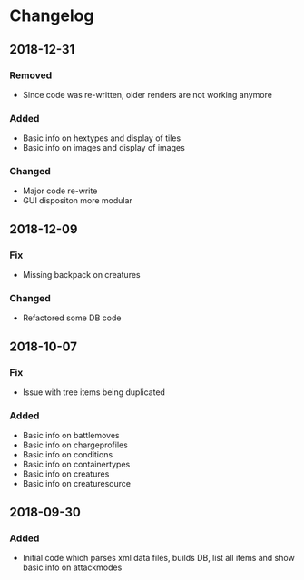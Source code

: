 # Changelog

## 2018-12-31
### Removed
- Since code was re-written, older renders are not working anymore

### Added
- Basic info on hextypes and display of tiles
- Basic info on images and display of images

### Changed
- Major code re-write
- GUI dispositon more modular

## 2018-12-09
### Fix
- Missing backpack on creatures
### Changed
- Refactored some DB code

## 2018-10-07
### Fix
- Issue with tree items being duplicated
### Added
- Basic info on battlemoves
- Basic info on chargeprofiles
- Basic info on conditions
- Basic info on containertypes
- Basic info on creatures
- Basic info on creaturesource

## 2018-09-30
### Added
- Initial code which parses xml data files, builds DB, list all items and show basic info on attackmodes
